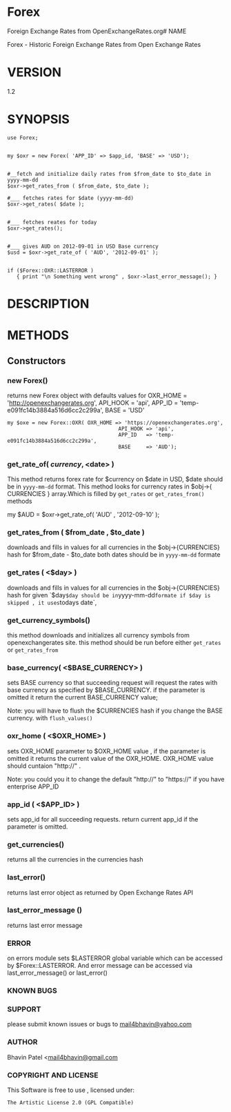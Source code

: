 Forex
=====

Foreign Exchange Rates from OpenExchangeRates.org# NAME

Forex - Historic Foreign Exchange Rates from Open Exchange Rates 

# VERSION

1.2

# SYNOPSIS

    use Forex;
    

    my $oxr = new Forex( 'APP_ID' => $app_id, 'BASE' => 'USD');
    

    #__fetch and initialize daily rates from $from_date to $to_date in yyyy-mm-dd 
    $oxr->get_rates_from ( $from_date, $to_date );

    #___ fetches rates for $date (yyyy-mm-dd)
    $oxr->get_rates( $date );
	 

    #___ fetches reates for today 
    $oxr->get_rates();
	

    #___ gives AUD on 2012-09-01 in USD Base currency
    $usd = $oxr->get_rate_of ( 'AUD', '2012-09-01' );  
    

    if ($Forex::OXR::LASTERROR )
       { print "\n Something went wrong" , $oxr->last_error_message(); }  

# DESCRIPTION



# METHODS

## Constructors

### new Forex()

returns new Forex object with defaults values for 
OXR\_HOME = 'http://openexchangerates.org',
API\_HOOK = 'api',
APP\_ID = 'temp-e091fc14b3884a516d6cc2c299a',
BASE = 'USD'

    my $oxe = new Forex::OXR( OXR_HOME => 'https://openexchangerates.org',
    									API_HOOK => 'api',
    									APP_ID   => 'temp-e091fc14b3884a516d6cc2c299a',
    									BASE     => 'AUD');

### get\_rate\_of( $currency, <$date> )

This method returns forex rate for $currency on $date in USD, $date should be in `yyyy-mm-dd` format.
This method looks for currency rates in $obj->{ CURRENCIES } array.Which is filled by `get_rates` or `get_rates_from()` methods



my $AUD = $oxr->get\_rate\_of( 'AUD' , '2012-09-10' );

### get\_rates\_from ( $from\_date , $to\_date ) 

downloads and fills in values for all currencies in the $obj->{CURRENCIES} hash for $from\_date - $to\_date
both dates should be in `yyyy-mm-dd` formate

### get\_rates ( <$day> ) 

downloads and fills in values for all currencies in the $obj->{CURRENCIES} hash for given `$day`
$day should be in `yyyy-mm-dd` formate
if $day is skipped , it uses `todays date`,

### get\_currency\_symbols()

this method downloads and initializes all currency symbols from openexchangerates site.
this method should be run before either `get_rates` or `get_rates_from`

### base\_currency( <$BASE\_CURRENCY> )

sets BASE currency so that succeeding request will request the rates with base currency as specified by $BASE\_CURRENCY.
if the parameter is omitted it return the current BASE\_CURRENCY value;

Note: you will have to flush the $CURRENCIES hash if you change the BASE currency. with `flush_values()`

### oxr\_home ( <$OXR\_HOME> )

sets OXR\_HOME parameter to $OXR\_HOME value , if the parameter is omitted it returns the current value of the OXR\_HOME.
OXR\_HOME value should cuntaion "http://" .

Note: you could you it to change the default "http://" to "https://" if you have enterprise APP\_ID

### app\_id ( <$APP\_ID> )

sets app\_id for all succeeding requests. return current app\_id if the parameter is omitted.

### get\_currencies()

returns all the currencies in the currencies hash

### last\_error()

returns last error object as returned by Open Exchange Rates API

### last\_error\_message ()

returns last error message 

### ERROR

on errors module sets $LASTERROR global variable which can be accessed by $Forex::LASTERROR.
And error message can be accessed via last\_error\_message() or last\_error()

### KNOWN BUGS



### SUPPORT

please submit known issues or bugs to mail4bhavin@yahoo.com

### AUTHOR

Bhavin Patel <mail4bhavin@gmail.com

### COPYRIGHT AND LICENSE

This Software is free to use , licensed under:

	The Artistic License 2.0 (GPL Compatible)
